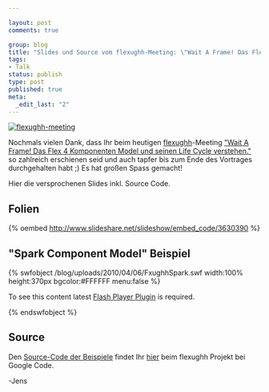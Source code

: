 ```yaml
--- 

layout: post
comments: true

group: blog
title: "Slides und Source vom flexughh-Meeting: \"Wait A Frame! Das Flex 4 Komponenten Model und seinen Life Cycle verstehen\""
tags: 
- Talk
status: publish
type: post
published: true
meta: 
  _edit_last: "2"
---
```

[![flexughh-meeting](/blog/uploads/2010/04/06/flexughh_meeting_400_60.png)](http://www.flexughh.de/2010/03/23/flexughh-meeting-06-04-2010-jens-krause-wait-a-frame-das-neue-flex-4-komponenten-model-und-seinen-lifecycle-verstehen/)

Nochmals vielen Dank, dass Ihr beim heutigen [flexughh](http://www.flexughh.de/)-Meeting ["Wait A Frame! Das Flex 4 Komponenten Model und seinen Life Cycle verstehen."](http://www.flexughh.de/2010/03/23/flexughh-meeting-06-04-2010-jens-krause-wait-a-frame-das-neue-flex-4-komponenten-model-und-seinen-lifecycle-verstehen/) so zahlreich erschienen seid und auch tapfer bis zum Ende des Vortrages durchgehalten habt ;) Es hat großen Spass gemacht!

Hier die versprochenen Slides inkl. Source Code.

<!--more-->

## Folien

{% oembed http://www.slideshare.net/slideshow/embed_code/3630390 %}

## "Spark Component Model"  Beispiel

{% swfobject /blog/uploads/2010/04/06/FxughhSpark.swf width:100% height:370px bgcolor:#FFFFFF menu:false %}
<p>To see this content latest <a href='http://www.adobe.com/go/getflashplayer'>Flash Player Plugin</a> is required.</p>
{% endswfobject %}

## Source

Den [Source-Code der Beispiele](http://code.google.com/p/flexughh/source/browse/#svn/trunk/meetings/spark_060410/src) findet Ihr [hier](http://code.google.com/p/flexughh/source/browse/#svn/trunk/meetings/spark_060410/src) beim flexughh Projekt bei Google Code.

-Jens
